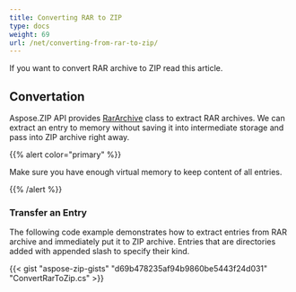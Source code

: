 ```yaml
---
title: Converting RAR to ZIP
type: docs
weight: 69
url: /net/converting-from-rar-to-zip/
---
```


If you want to convert RAR archive to ZIP read this article.

## **Convertation**
Aspose.ZIP API provides [RarArchive](https://reference.aspose.com/zip/net/aspose.zip.rar/rararchive) class to extract RAR archives. We can extract an entry to memory without saving it into intermediate storage and pass into ZIP archive right away.

{{% alert color="primary" %}} 

Make sure you have enough virtual memory to keep content of all entries.

{{% /alert %}} 

### **Transfer an Entry**
The following code example demonstrates how to extract entries from RAR archive and immediately put it to ZIP archive.
Entries that are directories added with appended slash to specify their kind.

{{< gist "aspose-zip-gists" "d69b478235af94b9860be5443f24d031" "ConvertRarToZip.cs" >}}
